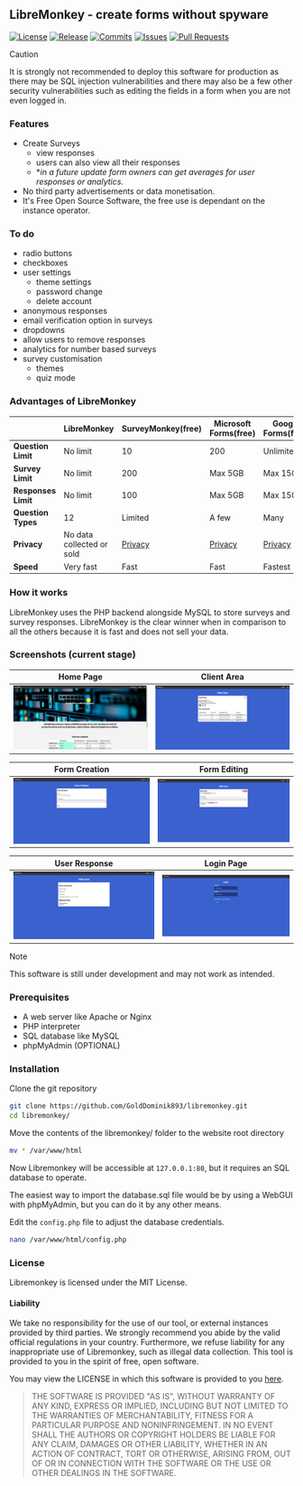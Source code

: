 ## LibreMonkey - create forms without spyware

[![License](https://img.shields.io/github/license/golddominik893/libremonkey?label=License&color=brightgreen&cacheSeconds=3600)](./LICENSE)
[![Release](https://img.shields.io/github/v/release/golddominik893/libremonkey?label=Release&color=brightgreen&cacheSeconds=3600)](https://github.com/golddominik893/libremonkey/releases/latest)
[![Commits](https://img.shields.io/github/commit-activity/y/golddominik893/libremonkey?color=red&label=commits)](https://github.com/golddominik893/libremonkey/commits)
[![Issues](https://img.shields.io/github/issues/golddominik893/libremonkey?color=important)](https://github.com/golddominik893/libremonkey/issues)
[![Pull Requests](https://img.shields.io/github/issues-pr/golddominik893/libremonkey?color=blueviolet)](https://github.com/golddominik893/libremonkey/pulls)

> [!CAUTION]
> It is strongly not recommended to deploy this software for production as there may be SQL injection vulnerabilities and there may also be a few other security vulnerabilities such as editing the fields in a form when you are not even logged in.

### Features

- Create Surveys
  - view responses
  - users can also view all their responses
  - **in a future update form owners can get averages for user responses or analytics.*
- No third party advertisements or data monetisation.
- It's Free Open Source Software, the free use is dependant on the instance operator.

### To do

- radio buttons
- checkboxes
- user settings
  - theme settings
  - password change
  - delete account
- anonymous responses
- email verification option in surveys
- dropdowns
- allow users to remove responses
- analytics for number based surveys
- survey customisation
  - themes
  - quiz mode

### Advantages of LibreMonkey

|                   | LibreMonkey       | SurveyMonkey(free)                           | Microsoft Forms(free)                            | Google Forms(free)                             |
|-------------------|-------------------|----------------------------------------------|--------------------------------------------------|------------------------------------------------|
| **Question Limit** | No limit          | 10                                           | 200                                              | Unlimited                                      |
| **Survey Limit**   | No limit          | 200                                          | Max 5GB                                          | Max 15GB                                       |
| **Responses Limit**| No limit          | 100                                          | Max 5GB                                          | Max 15GB                                       |
| **Question Types** | 12                | Limited                                      | A few                                            | Many                                           |
| **Privacy**        | No data collected or sold | [Privacy](https://www.surveymonkey.com/mp/legal/privacy/) | [Privacy](https://support.microsoft.com/en-us/office/security-and-privacy-in-microsoft-forms-7e57f9ba-4aeb-4b1b-9e21-b75318532cd9) | [Privacy](https://policies.google.com/privacy) |
| **Speed**          | Very fast          | Fast                                         | Fast                                             | Fastest                                        |

### How it works

LibreMonkey uses the PHP backend alongside MySQL to store surveys and survey responses. LibreMonkey is the clear winner when in comparison to all the others because it is fast and does not sell your data.

### Screenshots (current stage)

| Home Page | Client Area |
|---|---|
| ![Home Page image](screenshots/home-page.jpg) | ![Client Area image](screenshots/client-area.jpg) |

| Form Creation | Form Editing |
|---|---|
| ![Form Creation image](screenshots/form-creation.jpg) | ![Form Editing image](screenshots/form-editing.jpg) |

| User Response | Login Page |
|---|---|
| ![User Response image](screenshots/user-response.jpg) | ![Login Page image](screenshots/login.jpg) |

> [!NOTE]
> This software is still under development and may not work as intended.

### Prerequisites

- A web server like Apache or Nginx
- PHP interpreter
- SQL database like MySQL
- phpMyAdmin (OPTIONAL)

### Installation

Clone the git repository

```bash
git clone https://github.com/GoldDominik893/libremonkey.git
cd libremonkey/
```

Move the contents of the libremonkey/ folder to the website root directory

```bash
mv * /var/www/html
```

Now Libremonkey will be accessible at `127.0.0.1:80`, but it requires an SQL database to operate.

The easiest way to import the database.sql file would be by using a WebGUI with phpMyAdmin, but you can do it by any other means.

Edit the `config.php` file to adjust the database credentials.

```bash
nano /var/www/html/config.php
```

### License

Libremonkey is licensed under the MIT License.

#### Liability

We take no responsibility for the use of our tool, or external instances
provided by third parties. We strongly recommend you abide by the valid
official regulations in your country. Furthermore, we refuse liability
for any inappropriate use of Libremonkey, such as illegal data collection.
This tool is provided to you in the spirit of free, open software.

You may view the LICENSE in which this software is provided to you [here](./LICENSE).

> THE SOFTWARE IS PROVIDED "AS IS", WITHOUT WARRANTY OF ANY KIND, EXPRESS OR
IMPLIED, INCLUDING BUT NOT LIMITED TO THE WARRANTIES OF MERCHANTABILITY,
FITNESS FOR A PARTICULAR PURPOSE AND NONINFRINGEMENT. IN NO EVENT SHALL THE
AUTHORS OR COPYRIGHT HOLDERS BE LIABLE FOR ANY CLAIM, DAMAGES OR OTHER
LIABILITY, WHETHER IN AN ACTION OF CONTRACT, TORT OR OTHERWISE, ARISING FROM,
OUT OF OR IN CONNECTION WITH THE SOFTWARE OR THE USE OR OTHER DEALINGS IN THE
SOFTWARE.
